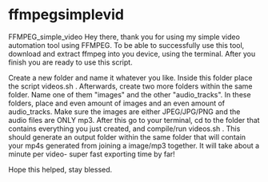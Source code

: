 # ffmpegsimplevid
FFMPEG_simple_video
Hey there, thank you for using my simple video automation tool using FFMPEG. 
To be able to successfully use this tool, download and extract ffmpeg into you device, using the terminal. After you finish you are ready to use this script.

Create a new folder and name it whatever you like. Inside this folder place the script videos.sh . Afterwards, create two more folders within the same folder. Name one of them "images" and the other "audio_tracks". In these folders, place and even amount of images and an even amount of audio_tracks. Make sure the images are either JPEG/JPG/PNG and the audio files are ONLY mp3. After this go to your terminal, cd to the folder that contains everything you just created, and compile/run videos.sh . This should generate an output folder within the same folder that will contain your mp4s generated from joining a image/mp3 together. It will take about a minute per video- super fast exporting time by far!

Hope this helped, stay blessed.  
